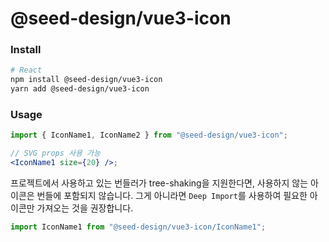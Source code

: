 # @seed-design/vue3-icon

### Install

```bash
# React
npm install @seed-design/vue3-icon
yarn add @seed-design/vue3-icon
```

### Usage

```jsx
import { IconName1, IconName2 } from "@seed-design/vue3-icon";

// SVG props 사용 가능
<IconName1 size={20} />;
```

프로젝트에서 사용하고 있는 번들러가 tree-shaking을 지원한다면, 사용하지 않는 아이콘은 번들에 포함되지 않습니다.
그게 아니라면 `Deep Import`를 사용하여 필요한 아이콘만 가져오는 것을 권장합니다.

```jsx
import IconName1 from "@seed-design/vue3-icon/IconName1";
```
